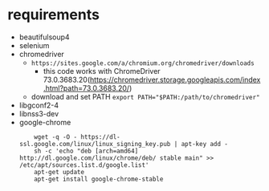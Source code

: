 # requirements

- beautifulsoup4
- selenium
- chromedriver
    - `https://sites.google.com/a/chromium.org/chromedriver/downloads`
        - this code works with ChromeDriver 73.0.3683.20(https://chromedriver.storage.googleapis.com/index.html?path=73.0.3683.20/)
    - download and set PATH `export PATH="$PATH:/path/to/chromedriver"`
- libgconf2-4
- libnss3-dev
- google-chrome
    ```
        wget -q -O - https://dl-ssl.google.com/linux/linux_signing_key.pub | apt-key add -
        sh -c 'echo "deb [arch=amd64] http://dl.google.com/linux/chrome/deb/ stable main" >> /etc/apt/sources.list.d/google.list'
        apt-get update
        apt-get install google-chrome-stable
    ```
